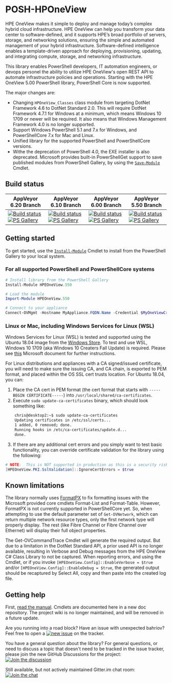 POSH-HPOneView
==============

HPE OneView makes it simple to deploy and manage today’s complex hybrid cloud infrastructure. HPE OneView can help you transform your data center to software-defined, and it supports HPE’s broad portfolio of servers, storage, and networking solutions, ensuring the simple and automated management of your hybrid infrastructure.  Software-defined intelligence enables a template-driven approach for deploying, provisioning, updating, and integrating compute, storage, and networking infrastructure.

This library enables PowerShell developers, IT automation engineers, or devops personel the ability to utilize HPE OneView's open REST API to automate infrastructure policies and operations.  Starting with the HPE OneView 5.00 PowerShell library, PowerShell Core is now supported.

The major changes are:

* Changing `HPOneView_Classes` class module from targeting DotNet Framework 4.6 to DotNet Standard 2.0.  This will require DotNet Framework 4.7.1 for Windows at a minimum, which means Windows 10 1709 or newer will be required.  It also means that Windows Management Framework 4.0 is no longer supported.
* Support Windows PowerShell 5.1 and 7.x for Windows, and PowerShellCore 7.x for Mac and Linux.
* Unified library for the supported PowerShell and PowerShellCore versions.
* Withe the deprecation of PowerShell 4.0, the EXE installer is also deprecated.  Microsoft provides built-in PowerShellGet support to save published modules from PowerShell Gallery, by using the [`Save-Module`](https://go.microsoft.com/fwlink/?LinkId=531351) Cmdlet.

## Build status

AppVeyor 6.20 Branch | AppVeyor 6.10 Branch | AppVeyor 6.00 Branch | AppVeyor 5.50 Branch
-------------------- | -------------------- | -------------------- | ---------------------
[![Build status][ovm-master-build-status-badge]][ov-master-status-link] [![PS Gallery][ovm-master-psgallery-badge]][ovm-master-psgallery-link] | [![Build status][ov-minus1-build-status-badge]][ov-minus1-build-link] [![PS Gallery][ov-minus1-psgallery-badge]][ov-minus1-psgallery-link] | [![Build status][ov-minus2-build-status-badge]][ov-minus2-build-link] [![PS Gallery][ov-minus2-psgallery-badge]][ov-minus2-psgallery-link] | [![Build status][ov-minus3-build-status-badge]][ov-minus3-build-link] [![PS Gallery][ov-minus3-psgallery-badge]][ov-minus3-psgallery-link]

## Getting started
To get started, use the [`Install-Module`](https://go.microsoft.com/fwlink/?LinkID=398573) Cmdlet to install from the PowerShell Gallery to your local system.

### For all supported PowerShell and PowerShellCore systems
```PowerShell
# Install library from the PowerShell Gallery
Install-Module HPEOneView.550

# Load the module
Import-Module HPEOneView.550

# Connect to your appliance
Connect-OVMgmt -Hostname MyAppliance.FQDN.Name -Credential $MyOneViewCredential
```

### Linux or Mac, including Windows Services for Linux (WSL)
Windows Services for Linux (WSL) is tested and supported using the Ubuntu 18.04 image from the [Windows Store](https://www.microsoft.com/en-us/p/ubuntu-1804-lts/9n9tngvndl3q?activetab=pivot:overviewtab).  To test and use WSL, Windows 10 1709 (aka Windows 10 Creaters Fall Update) is required.  Please see [this](https://docs.microsoft.com/en-us/windows/wsl/install-win10) Microsoft document for further instructions.

For Linux distributions and appliances with a CA signed/issued certificate, you will need to make sure the issuing CA, and CA chain, is exported to PEM format, and placed within the OS SSL cert trusts location.  For Ubuntu 18.04, you can:

1. Place the CA cert in PEM format (the cert format that starts with `-----BEGIN CERTIFICATE-----`) into `/usr/local/shared/ca-certificates`.
1. Execute `sudo update-ca-certificates` binary, which should look something like:
```bash
    chris@desktop2:~$ sudo update-ca-certificates
    Updating certificates in /etc/ssl/certs...
    1 added, 0 removed; done.
    Running hooks in /etc/ca-certificates/update.d...
    done.
```
3. If there are any additional cert errors and you simply want to test basic functionality, you can override certificate validation for the library using the following:
```powershell
# NOTE:  This is NOT supported in production as this is a security risk.
[HPEOneView.PKI.SslValidation]::IgnoreCertErrors = $true
```

## Known limitations
The library normally uses [FormatPX](https://github.com/KirkMunro/FormatPx) to fix formatting issues with the Microsoft provided core cmdlets Format-List and Format-Table.  However, FormatPX is not currently supported in PowerShellCore yet.  So, when attempting to use the default parameter set of `Get-OVNetwork`, which can return multiple network resource types, only the first network type will properly display.  The rest (like Fibre Channel or Fibre Channel over Ethernet) will display their full object properties.

The Get-OVCommandTrace Cmdlet will generate the required output.  But due to a limitation in the DotNet Standard API, a prior used API is no longer available, resulting in Verbose and Debug messages from the HPE OneView C# Class Library to not be captured.  When reporting errors, and using the Cmdlet, or if you invoke `[HPEOneView.Config]::EnableVerbose = $true` and/or `[HPEOneView.Config]::EnableDebug = $true`, the generated output should be recaptured by Select All, copy and then paste into the created log file.

## Getting help
First, [read the manual][ReadTheManualLink].  Cmdlets are documented here in a new doc repository.  The project wiki is no longer maintained, and will be removed in a future update.

Are you running into a road block?  Have an issue with unexpected bahriov?  Feel free to open a [![new issue][new-issue-badge-url]][new-issue-link] on the tracker.

You have a general question about the library?  For general questions, or need to discuss a topic that doesn't need to be tracked in the issue tracker, please join the new GitHub Discussions for the project: [![Join the discussion][github-chat-badge-url]][github-chat-link]

Still available, but not actively maintained Gitter.im chat room: [![Join the chat][gitter-chat-badge-url]][gitter-chat-link]

<!-- markdown variables links -->
[ReadTheManualLink]: https://hpe-docs.gitbook.io/posh-hpeoneview/
<!-- 6.20 -->
[ovm-master-build-status-badge]: https://ci.appveyor.com/api/projects/status/cudbqf9lbnhyt4n3?svg=true
[ov-master-status-link]: https://ci.appveyor.com/project/ChrisLynchHPE/posh-hpeoneview-ynj1j
[ovm-master-psgallery-badge]: https://img.shields.io/powershellgallery/dt/HPEOneView.620.svg?label=PSGallery
[ovm-master-psgallery-link]: https://www.powershellgallery.com/packages/HPEOneView.620
<!-- 6.10 -->
[ov-minus1-build-status-badge]: https://ci.appveyor.com/api/projects/status/ew57ctqp89pj6vg3?svg=true
[ov-minus1-build-link]: https://ci.appveyor.com/project/ChrisLynchHPE/posh-hpeoneview-w8vk5
[ov-minus1-psgallery-badge]: https://img.shields.io/powershellgallery/dt/HPEOneView.610.svg?label=PSGallery
[ov-minus1-psgallery-link]: https://www.powershellgallery.com/packages/HPEOneView.610
<!-- 6.00 -->
[ov-minus2-build-status-badge]: https://ci.appveyor.com/api/projects/status/8cgu3yq8jruuhd3m?svg=true
[ov-minus2-build-link]: https://ci.appveyor.com/project/ChrisLynchHPE/posh-hpeoneview-ujl7m
[ov-minus2-psgallery-badge]: https://img.shields.io/powershellgallery/dt/HPEOneView.600.svg?label=PSGallery
[ov-minus2-psgallery-link]: https://www.powershellgallery.com/packages/HPEOneView.600
<!-- 5.40 -->
[ov-minus3-build-status-badge]: https://ci.appveyor.com/api/projects/status/afrq6bvcenxf61i5?svg=true
[ov-minus3-build-link]: https://ci.appveyor.com/project/ChrisLynchHPE/posh-hponeview-8tiw6
[ov-minus3-psgallery-badge]: https://img.shields.io/powershellgallery/dt/HPOneView.540.svg?label=PSGallery
[ov-minus3-psgallery-link]: https://www.powershellgallery.com/packages/HPOneView.540

<!-- MISC DO NOT TOUCH -->
[new-issue-badge-url]: https://img.shields.io/badge/issues-new-yellowgreen?style=flat&logo=github
[new-issue-link]: https://github.com/HewlettPackard/POSH-HPOneView/issues/new/choose
[github-chat-badge-url]: https://img.shields.io/badge/chat-on%20github%20discussions-green?style=flat&logo=gitter
[github-chat-link]: https://github.com/HewlettPackard/POSH-HPEOneView/discussions
[gitter-chat-badge-url]: https://camo.githubusercontent.com/fd5dd4417d3bc721ada1bf5564e66e74de3cf909/68747470733a2f2f696d672e736869656c64732e696f2f7374617469632f76312e7376673f6c6162656c3d63686174266d6573736167653d6f6e25323067697474657226636f6c6f723d696e666f726d6174696f6e616c266c6f676f3d676974746572
[gitter-chat-link]: https://gitter.im/POSH-HPOneView/Lobby?utm_source=badge&utm_medium=badge&utm_campaign=pr-badge&utm_content=badge